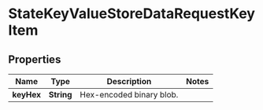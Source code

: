 

# StateKeyValueStoreDataRequestKeyItem


## Properties

| Name | Type | Description | Notes |
|------------ | ------------- | ------------- | -------------|
|**keyHex** | **String** | Hex-encoded binary blob. |  |



